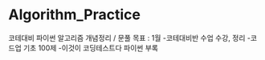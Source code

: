 # Algorithm_Practice
코테대비 파이썬 알고리즘 개념정리 / 문풀
목표 : 
1월
-코테대비반 수업 수강, 정리
-코드업 기초 100제
-이것이 코딩테스트다 파이썬 부록 
